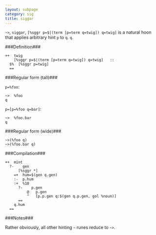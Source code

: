```yaml
---
layout: subpage
category: sig
title: siggar
---
```


`~>`, `siggar`, `[%sggr p=$|(term [p=term q=twig]) q=twig]` is a
natural hoon that applies arbitrary hint `p` to `q`.
`q`.

###Definition###

    ++  twig  
        [%sggr p=$|(term [p=term q=twig]) q=twig]   ::
      $%  [%sggr p=twig]
      ==

###Regular form (tall)###
    
`p=%foo`:
  
    ~>  %foo
    q

`p=[p=%foo q=bar]`:

    ~>  %foo.bar
    q

###Regular form (wide)###

    ~>(%foo q)
    ~>(%foo.bar q)

###Compilation###
    
    ++  mint
      ?-    gen
          [%sggr *]
        =+  hum=$(gen q.gen)
        :-  p.hum
        :+  %10
          ?-    p.gen
              @   p.gen
              ^   [p.p.gen q:$(gen q.p.gen, gol %noun)]
          ==
        q.hum
      ==

###Notes###

Rather obviously, all other hinting `~` runes reduce to `~>`.

